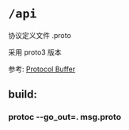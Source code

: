 # `/api`

协议定义文件 .proto

采用 proto3 版本

参考:
[Protocol Buffer](https://developers.google.cn/protocol-buffers)

## build:
### protoc --go_out=. msg.proto